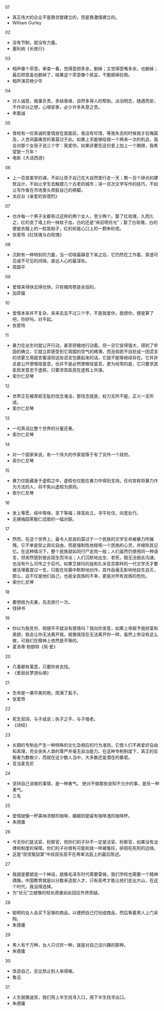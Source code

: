 01 
- 真正伟大的企业不是靠贪婪建立的，而是靠激情建立的。
- William Gurley

02  
- 没有节制，就没有力量。
- 塞利纳《长夜行》

03  
- 相声像个茶壶，审查一看，觉得壶把多余，删掉；又觉得壶嘴多余，也删掉；最后把壶盖也删掉了，结果这个茶壶像个尿盆，干脆砸掉拉倒。
- 相声演员杨少华

04  
- 对人诚恳，做事负责，多结善缘，自然多得人的帮助。淡泊明志，随遇而安，不作非分之想，心境安泰，必少许多失意之苦。
- 李嘉诚

05  
- 曾经有一份真诚的爱情放在我面前，我没有珍惜，等我失去的时候我才后悔莫及，人世间最痛苦的事莫过于此。如果上天能够给我一个再来一次的机会，我会对那个女孩子说三个字：我爱你。如果非要在这份爱上加上一个期限，我希望是一万年！
- 电影《大话西游》

06  
- 上一百堂美学的课，不如让孩子自己在大自然里行走一天；教一百个钟点的建筑设计，不如让学生去触摸几个古老的城市；讲一百次文学写作的技巧，不如让写作者在市场里头弄脏自己的裤脚。
- 龙应台《亲爱的安德烈》

07 
- 也许每一个男子全都有过这样的两个女人，至少两个。娶了红玫瑰，久而久之，红的变了墙上的一抹蚊子血，白的还是“床前明月光”；娶了白玫瑰，白的便是衣服上的一粒饭粘子，红的却是心口上的一颗朱砂痣。
- 张爱玲《红玫瑰与白玫瑰》

08 
- 沉默有一种特别的力量，当一切喧嚣静息下来之后，它仍然在工作着，穿透可见或不可见的间隔，直达人心的最深处。 
- 周国平

09 
- 爱情来得快去得也快，只有猪肉卷是永恒的。
- 加菲猫

10 
- 爱情本来并不复杂，来来去去不过三个字，不是我爱你，我恨你，便是算了吧，你好吗，对不起。
- 张爱玲

11
- 暴力在出生时就公开行动，甚至骄傲地行动着。但一旦它变得强大，得到了牢固的确立，它就立即感受到它周围的空气的稀薄，而且倘若不自贬成一团谎言的浓雾又用甜言蜜语将这些谎言包裹起来的话，它就不能够继续存在。它并非总是公开使喉咙窒息，也并不是必然使喉咙窒息，更为经常的是，它只要求其臣民发誓忠于虚假，只要求其臣民在虚假上共谋。
- 索尔仁尼琴

12
- 世界正在被厚颜无耻的信念淹没，那信念就是，权力无所不能，正义一无所成。
- 索尔仁尼琴

13 
- 一句真话比整个世界的分量还重。
- 索尔仁尼琴

14
- 对一个国家来说，有一个伟大的作家就等于有了另外一个政府。
- 索尔仁尼琴

15 
- 暴力仅能藏身于虚假之中，虚假也仅能在暴力中得到支持。任何宣称将暴力作为方法的人，将不免以虚假为原则。
- 索尔仁尼琴

16
- 发上等愿，结中等缘，享下等福；择高处立，寻平处住，向宽处行。
- 无锡梅园荣毅仁旧居的一幅对联。

17 
- 然而，在这个世界上，最令人悲哀的莫过于一个民族的文学生命被暴力所摧残。它不单是禁止舆论自由，而是强制性地桎梏一个民族的心灵，并根除其记忆。在这种情况下，整个民族就如同行尸走肉一般；人们虽然仍使用同一种语言，但突然感到彼此陌生而冷淡；人们沉默地出生、老死，既无法彼此沟通，也没有什么可传之于后代。如果艾赫玛托娃和扎米亚京那样的一代文学天才要被活埋着度过一生，只能在坟墓中默默地创作，其作品毫无影响地自生自灭，那么，这不仅是他们自己，也是全民族的不幸，更是对所有民族的危险。
- 索尔仁尼琴

18 
- 要想结为夫妻，先去旅行一次。
- 钱钟书

19
- 你以为我贫穷、相貌平平就没有感情吗？我向你发誓，如果上帝赋予我财富和美貌，我会让你无法离开我，就像我现在无法离开你一样。虽然上帝没有这么做，可我们在精神上依然是平等的。
- 夏洛蒂·勃朗特《简·爱》

20 
- 凡事都有寓意，只要你肯去找。
- 《爱丽丝梦游仙境》

21 
- 生命是一袭华美的袍，爬满了虱子。
- 张爱玲

22 
- 死生契阔，与子成说；执子之手，与子偕老。
- 《诗经》

23 
- 长期的专制会产生一种特殊的文化及相应的行为准则，它使人们不再爱好自由和真理，完全丧失人类的尊严并毫无自治能力。在这种专制制度下，真正的反叛者为数极少，而就在这少数人当中，大多数还是潜在的暴君。
- 亚当麦克尼

24 
- 坚持自己该做的事情，是一种勇气。 绝对不做那些良知不允许的事，是另一种勇气。
- 三毛

25 
- 爱情就像一杯美味浓郁的咖啡，婚姻则是留有咖啡渣的咖啡杯。
- 朱德庸

26 
- 今天你们是法官、检察官，但你们的子孙不一定是法官、检察官，如果没有法律和制度的保障，你们的子孙很有可能和我一样被冤枉，徘徊在死刑的边缘。
- 这是“叔侄冤狱案”中叔叔张高平在再审法庭上的最后陈述。

27 
- 我就是要塑造一个神话，就像毛泽东时代需要雷锋，我们学校也需要一个精神偶像。中国教育就是以分数来选拔人才，只有高考才能让他们走出大山，在这个时代，我没得选择。
- 为“状元”立塑像的校长周曼如此回应外界质疑。

28 
- 聪明的女人会买下足够的商品，以便把自己打扮成商品，然后等着男人上门采购。
- 朱德庸

29 
- 男人有千万种，女人只讨厌一种，就是对自己没兴趣的那种。
- 朱德庸

30 
- 改造自己，总比禁止别人来得难。
- 鲁迅

31 
- 人生就像迷宫，我们用上半生找寻入口，用下半生找寻出口。
- 朱德庸
